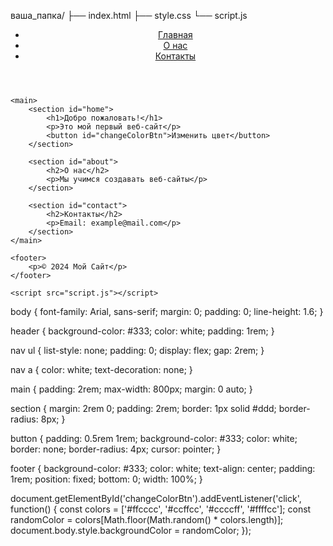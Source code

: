 ваша_папка/
├── index.html
├── style.css
└── script.js

<!DOCTYPE html>
<html lang="ru">
<head>
    <meta charset="UTF-8">
    <meta name="viewport" content="width=device-width, initial-scale=1.0">
    <title>Мой Первый Сайт</title>
    <link rel="stylesheet" href="style.css">
</head>
<body>
    <header>
        <nav>
            <ul>
                <li><a href="#home">Главная</a></li>
                <li><a href="#about">О нас</a></li>
                <li><a href="#contact">Контакты</a></li>
            </ul>
        </nav>
    </header>

    <main>
        <section id="home">
            <h1>Добро пожаловать!</h1>
            <p>Это мой первый веб-сайт</p>
            <button id="changeColorBtn">Изменить цвет</button>
        </section>

        <section id="about">
            <h2>О нас</h2>
            <p>Мы учимся создавать веб-сайты</p>
        </section>

        <section id="contact">
            <h2>Контакты</h2>
            <p>Email: example@mail.com</p>
        </section>
    </main>

    <footer>
        <p>© 2024 Мой Сайт</p>
    </footer>

    <script src="script.js"></script>
</body>
</html>

body {
    font-family: Arial, sans-serif;
    margin: 0;
    padding: 0;
    line-height: 1.6;
}

header {
    background-color: #333;
    color: white;
    padding: 1rem;
}

nav ul {
    list-style: none;
    padding: 0;
    display: flex;
    gap: 2rem;
}

nav a {
    color: white;
    text-decoration: none;
}

main {
    padding: 2rem;
    max-width: 800px;
    margin: 0 auto;
}

section {
    margin: 2rem 0;
    padding: 2rem;
    border: 1px solid #ddd;
    border-radius: 8px;
}

button {
    padding: 0.5rem 1rem;
    background-color: #333;
    color: white;
    border: none;
    border-radius: 4px;
    cursor: pointer;
}

footer {
    background-color: #333;
    color: white;
    text-align: center;
    padding: 1rem;
    position: fixed;
    bottom: 0;
    width: 100%;
}

document.getElementById('changeColorBtn').addEventListener('click', function() {
    const colors = ['#ffcccc', '#ccffcc', '#ccccff', '#ffffcc'];
    const randomColor = colors[Math.floor(Math.random() * colors.length)];
    document.body.style.backgroundColor = randomColor;
});
